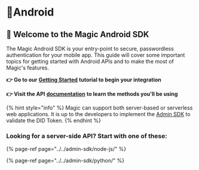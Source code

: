 # 📱Android

## 🚀 Welcome to the Magic Android SDK

The Magic Android SDK is your entry-point to secure, passwordless authentication for your mobile app. This guide will cover some important topics for getting started with Android APIs and to make the most of Magic's features.

**👉 Go to our** [**Getting Started**](get-started.md) **tutorial to begin your integration**

**👉 Visit the API** [**documentation**](sdk/) **to learn the methods you'll be using**

{% hint style="info" %}
Magic can support both server-based or serverless web applications. It is up to the developers to implement the [Admin SDK](../../admin-sdk/node-js/) to validate the DID Token.
{% endhint %}

### Looking for a server-side API? Start with one of these:

{% page-ref page="../../admin-sdk/node-js/" %}

{% page-ref page="../../admin-sdk/python/" %}



